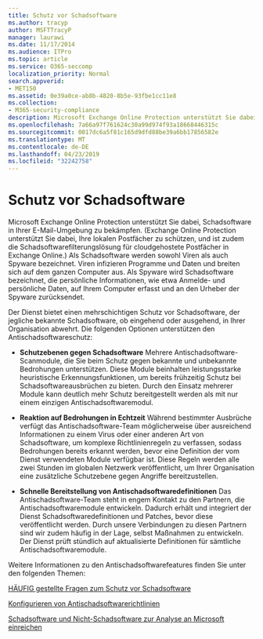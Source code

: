 ```yaml
---
title: Schutz vor Schadsoftware
ms.author: tracyp
author: MSFTTracyP
manager: laurawi
ms.date: 11/17/2014
ms.audience: ITPro
ms.topic: article
ms.service: O365-seccomp
localization_priority: Normal
search.appverid:
- MET150
ms.assetid: 0e39a0ce-ab8b-4820-8b5e-93fbe1cc11e8
ms.collection:
- M365-security-compliance
description: Microsoft Exchange Online Protection unterstützt Sie dabei, Schadsoftware in Ihrer E-Mail-Umgebung zu bekämpfen. Malware ist Schadsoftware, die aus Viren und Spyware besteht. Viren infizieren Programme und Daten und breiten sich auf dem ganzen Computer aus. Als Spyware wird Schadsoftware bezeichnet, die persönliche Informationen, wie etwa Anmelde- und persönliche Daten, auf Ihrem Computer erfasst und an den Urheber der Spyware zurücksendet.
ms.openlocfilehash: 7a66a97f761624c30a99d974f93a18668446315c
ms.sourcegitcommit: 0017dc6a5f81c165d9dfd88be39a6bb17856582e
ms.translationtype: MT
ms.contentlocale: de-DE
ms.lasthandoff: 04/23/2019
ms.locfileid: "32242758"
---
```

# <a name="anti-malware-protection"></a>Schutz vor Schadsoftware

Microsoft Exchange Online Protection unterstützt Sie dabei, Schadsoftware in Ihrer E-Mail-Umgebung zu bekämpfen. (Exchange Online Protection unterstützt Sie dabei, Ihre lokalen Postfächer zu schützen, und ist zudem die Schadsoftwarefilterungslösung für cloudgehostete Postfächer in Exchange Online.) Als Schadsoftware werden sowohl Viren als auch Spyware bezeichnet. Viren infizieren Programme und Daten und breiten sich auf dem ganzen Computer aus. Als Spyware wird Schadsoftware bezeichnet, die persönliche Informationen, wie etwa Anmelde- und persönliche Daten, auf Ihrem Computer erfasst und an den Urheber der Spyware zurücksendet. 
  
Der Dienst bietet einen mehrschichtigen Schutz vor Schadsoftware, der jegliche bekannte Schadsoftware, ob eingehend oder ausgehend, in Ihrer Organisation abwehrt. Die folgenden Optionen unterstützen den Antischadsoftwareschutz:
  
- **Schutzebenen gegen Schadsoftware** Mehrere Antischadsoftware-Scanmodule, die Sie beim Schutz gegen bekannte und unbekannte Bedrohungen unterstützen. Diese Module beinhalten leistungsstarke heuristische Erkennungsfunktionen, um bereits frühzeitig Schutz bei Schadsoftwareausbrüchen zu bieten. Durch den Einsatz mehrerer Module kann deutlich mehr Schutz bereitgestellt werden als mit nur einem einzigen Antischadsoftwaremodul. 
    
- **Reaktion auf Bedrohungen in Echtzeit** Während bestimmter Ausbrüche verfügt das Antischadsoftware-Team möglicherweise über ausreichend Informationen zu einem Virus oder einer anderen Art von Schadsoftware, um komplexe Richtlinienregeln zu verfassen, sodass Bedrohungen bereits erkannt werden, bevor eine Definition der vom Dienst verwendeten Module verfügbar ist. Diese Regeln werden alle zwei Stunden im globalen Netzwerk veröffentlicht, um Ihrer Organisation eine zusätzliche Schutzebene gegen Angriffe bereitzustellen. 
    
- **Schnelle Bereitstellung von Antischadsoftwaredefinitionen** Das Antischadsoftware-Team steht in engem Kontakt zu den Partnern, die Antischadsoftwaremodule entwickeln. Dadurch erhält und integriert der Dienst Schadsoftwaredefinitionen und Patches, bevor diese veröffentlicht werden. Durch unsere Verbindungen zu diesen Partnern sind wir zudem häufig in der Lage, selbst Maßnahmen zu entwickeln. Der Dienst prüft stündlich auf aktualisierte Definitionen für sämtliche Antischadsoftwaremodule. 
    
Weitere Informationen zu den Antischadsoftwarefeatures finden Sie unter den folgenden Themen: 
  
[HÄUFIG gestellte Fragen zum Schutz vor Schadsoftware](anti-malware-protection-faq-eop.md)
  
[Konfigurieren von Antischadsoftwarerichtlinien](configure-anti-malware-policies.md)
  
[Schadsoftware und Nicht-Schadsoftware zur Analyse an Microsoft einreichen](submitting-malware-and-non-malware-to-microsoft-for-analysis.md)
  

